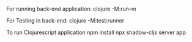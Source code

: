 For running back-end application:
clojure -M:run-m

For Testing in back-end:
clojure -M:test:runner

To run Clojurescript application
npm install
npx shadow-cljs server app
